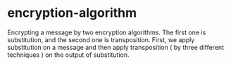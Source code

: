 # encryption-algorithm
Encrypting a message by two encryption algorithms. The first one is substitution, and the second one is transposition. First, we apply substitution on a message and then apply transposition ( by three different techniques ) on the output of substitution.

